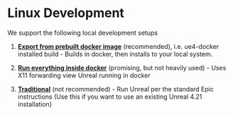 # Linux Development

We support the following local development setups

1. **[Export from prebuilt docker image](/docs/setup/linux/ue4docker-export.md)** (recommended), i.e. ue4-docker installed build - Builds in docker, then installs to your local system.

2. **[Run everything inside docker](/docs/setup/linux/run-in-docker.md)** (promising, but not heavily used) -  Uses X11 forwarding view Unreal running in docker

3. **[Traditional](/docs/setup/linux/traditional-install.md)** (not recommended) - Run Unreal per the standard Epic instructions (Use this if you want to use an existing Unreal 4.21 installation)
